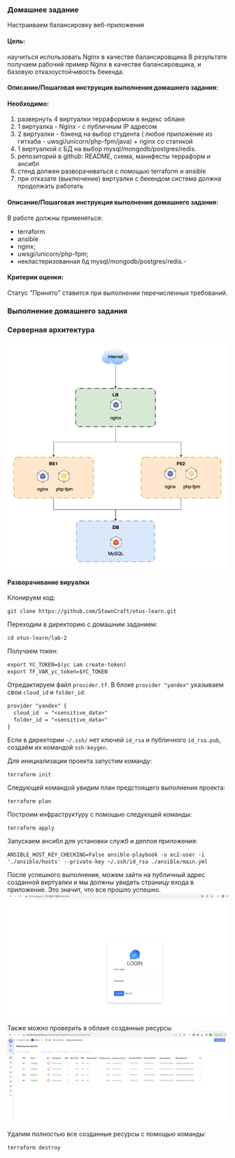 ### Домашнее задание
Настраиваем балансировку веб-приложения

#### Цель:
научиться использовать Nginx в качестве балансировщика
В результате получаем рабочий пример Nginx в качестве балансировщика, и базовую отказоустойчивость бекенда.

#### Описание/Пошаговая инструкция выполнения домашнего задания:
#### Необходимо:
1. развернуть 4 виртуалки терраформом в яндекс облаке
1. 1 виртуалка - Nginx - с публичным IP адресом
1. 2 виртуалки - бэкенд на выбор студента ( любое приложение из гитхаба - uwsgi/unicorn/php-fpm/java) + nginx со статикой
1. 1 виртуалкой с БД на выбор mysql/mongodb/postgres/redis.
1. репозиторий в github: README, схема, манифесты терраформ и ансибл
1. стенд должен разворачиваться с помощью terraform и ansible
1. при отказате (выключение) виртуалки с бекендом система должна продолжать работать

#### Описание/Пошаговая инструкция выполнения домашнего задания:
В работе должны применяться:

- terraform
- ansible
- nginx;
- uwsgi/unicorn/php-fpm;
- некластеризованная бд mysql/mongodb/postgres/redis.-

#### Критерии оценки:
Статус "Принято" ставится при выполнении перечисленных требований.

### Выполнение домашнего задания

### Серверная архитектура
<img src="screens/3.png" alt="1.png" />

#### Разворачивание вируалки
Клонируем код:
```
git clone https://github.com/StownCraft/otus-learn.git
```
Переходим в директорию с домашним заданием:
```
cd otus-learn/lab-2
```
Получаем токен:
```
export YC_TOKEN=$(yc iam create-token)
export TF_VAR_yc_token=$YC_TOKEN
```
Отредактируем файл `provider.tf`. В блоке `provider "yandex"` указываем свои `cloud_id` и `folder_id`:
```
provider "yandex" {
  cloud_id  = "<sensitive_data>"
  folder_id = "<sensitive_data>"
}
```
Если в директории `~/.ssh/` нет ключей `id_rsa` и публичного `id_rsa.pub`, создаём их командой `ssh-keygen`.

Для инициализации проекта запустим команду:
```
terraform init
```
Следующей командой увидим план предстоящего выполнения проекта:
```
terraform plan

```
Построим инфраструктуру с помощью следующей команды:
```
terraform apply
```

Запускаем ансибл для установки служб и деплоя приложения:
```
ANSIBLE_HOST_KEY_CHECKING=False ansible-playbook -u ec2-user -i './ansible/hosts' --private-key ~/.ssh/id_rsa ./ansible/main.yml
```

После успешного выполнения, можем зайти на публичный адрес созданной виртуалки и мы должны увидеть страницу входа в приложение. Это значит, что все прошло успешно.
<img src="screens/1.png" alt="1.png" />

Также можно проверить в облаке созданные ресурсы
<img src="screens/2.png" alt="2.png" />

Удалим полностью все созданные ресурсы с помощью команды:
```
terraform destroy
```
